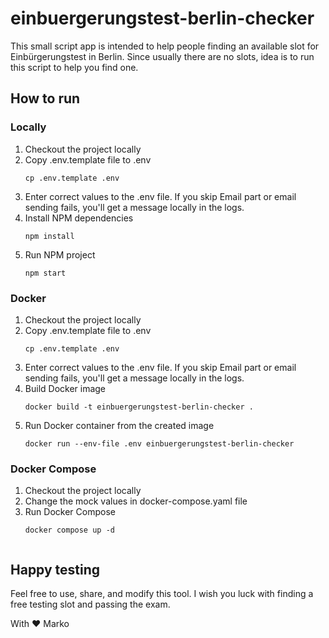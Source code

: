 # einbuergerungstest-berlin-checker

This small script app is intended to help people finding an available slot for Einbürgerungstest in Berlin. Since usually there are no slots, idea is to run this script to help you find one.


## How to run

### Locally

1. Checkout the project locally
2. Copy .env.template file to .env  
    ``` Shell
    cp .env.template .env
    ```
3. Enter correct values to the .env file. If you skip Email part or email sending fails, you'll get a message locally in the logs.
4. Install NPM dependencies
    ``` Shell
    npm install
    ```
5. Run NPM project
    ``` Shell
    npm start
    ```


### Docker

1. Checkout the project locally
2. Copy .env.template file to .env
    ``` Shell
    cp .env.template .env
    ```
3. Enter correct values to the .env file. If you skip Email part or email sending fails, you'll get a message locally in the logs.
4. Build Docker image
    ``` Shell
    docker build -t einbuergerungstest-berlin-checker .
    ```
5. Run Docker container from the created image
    ``` Shell
    docker run --env-file .env einbuergerungstest-berlin-checker
    ```


### Docker Compose

1. Checkout the project locally
2. Change the mock values in docker-compose.yaml file 
3. Run Docker Compose
    ```
    docker compose up -d


## Happy testing
Feel free to use, share, and modify this tool. I wish you luck with finding a free testing slot and passing the exam.

With ❤️ Marko